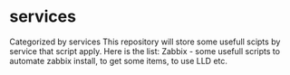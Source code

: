 # services
Categorized by services
This repository will store some usefull scipts by service that script apply.
Here is the list:
Zabbix - some usefull scripts to automate zabbix install, to get some items, to use LLD etc.
